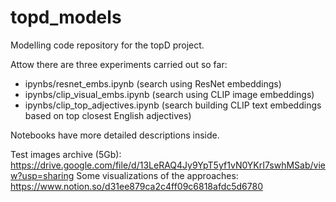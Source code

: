 # topd_models
Modelling code repository for the topD project.

Attow there are three experiments carried out so far:

- ipynbs/resnet_embs.ipynb (search using ResNet embeddings)
- ipynbs/clip_visual_embs.ipynb (search using CLIP image embeddings)
- ipynbs/clip_top_adjectives.ipynb (search building CLIP text embeddings based on top closest English adjectives)

Notebooks have more detailed descriptions inside.

Test images archive (5Gb): https://drive.google.com/file/d/13LeRAQ4Jy9YpT5yf1vN0YKrI7swhMSab/view?usp=sharing
Some visualizations of the approaches: https://www.notion.so/d31ee879ca2c4ff09c6818afdc5d6780
